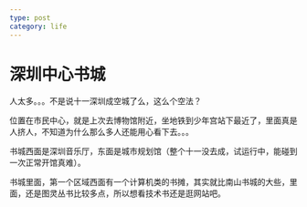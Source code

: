 ```yaml
---
type: post
category: life
---
```

# 深圳中心书城

人太多。。。不是说十一深圳成空城了么，这么个空法？

位置在市民中心，就是上次去博物馆附近，坐地铁到少年宫站下最近了，里面真是人挤人，不知道为什么那么多人还能用心看下去。。。

书城西面是深圳音乐厅，东面是城市规划馆（整个十一没去成，试运行中，能碰到一次正常开馆真难）。

书城里面，第一个区域西面有一个计算机类的书摊，其实就比南山书城的大些，里面，还是图灵丛书比较多点，所以想看技术书还是逛网站吧。
